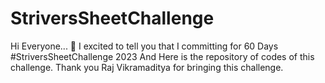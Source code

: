 # StriversSheetChallenge
Hi Everyone... 👋
I excited to tell you that I committing for 60 Days #StriversSheetChallenge 2023 And Here is the repository of codes of this challenge.
Thank you Raj Vikramaditya for bringing this challenge.
